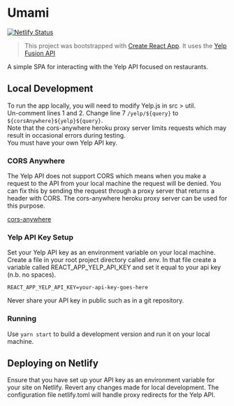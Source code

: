 # Umami
[![Netlify Status](https://api.netlify.com/api/v1/badges/1a7c2275-5d02-4089-9234-d78c76a3d7c1/deploy-status)](https://app.netlify.com/sites/eatumami/deploys)
> This project was bootstrapped with [Create React App](https://create-react-app.dev).
> It uses the [Yelp Fusion API](https://www.yelp.com/developers/documentation/v3)

A simple SPA for interacting with the Yelp API focused on restaurants.

## Local Development

To run the app locally, you will need to modify Yelp.js in src > util.<br />
Un-comment lines 1 and 2. Change line 7 `/yelp/${query}` to `${corsAnywhere}${yelp}${query}`.<br />
Note that the cors-anywhere heroku proxy server limits requests which may result in occasional errors during testing.<br />
You must have your own Yelp API key.

### CORS Anywhere

The Yelp API does not support CORS which means when you make a request to the API from your local machine the request will be denied. You can fix this by sending the request through a proxy server that returns a header with CORS. The cors-anywhere heroku proxy server can be used for this purpose.

[cors-anywhere](https://github.com/Rob--W/cors-anywhere)

### Yelp API Key Setup

Set your Yelp API key as an environment variable on your local machine. Create a file in your root project directory called .env. In that file create a variable called REACT_APP_YELP_API_KEY and set it equal to your api key (n.b. no spaces).

    REACT_APP_YELP_API_KEY=your-api-key-goes-here

Never share your API key in public such as in a git repository.

### Running

Use `yarn start` to build a development version and run it on your local machine.

## Deploying on Netlify

Ensure that you have set up your API key as an environment variable for your site on Netlify. Revert any changes made for local development. The configuration file netlify.toml will handle proxy redirects for the Yelp API.
